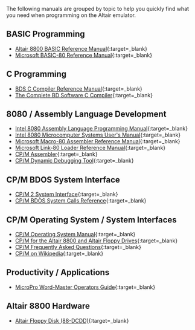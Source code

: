 The following manuals are grouped by topic to help you quickly find what you need when programming on the Altair emulator.

## BASIC Programming

- [Altair 8800 BASIC Reference Manual](https://github.com/AzureSphereCloudEnabledAltair8800/Altair8800.manuals/blob/master/MITS_Altair8800Basic4.1Reference_April1977.pdf){:target=_blank}
- [Microsoft BASIC-80 Reference Manual](https://github.com/AzureSphereCloudEnabledAltair8800/Altair8800.manuals/blob/master/BASIC-80_MBASIC_Reference_Manual_text.pdf){:target=_blank}

## C Programming

- [BDS C Compiler Reference Manual](https://github.com/AzureSphereCloudEnabledAltair8800/Altair8800.manuals/blob/master/BDS_C_Compiler.pdf){:target=_blank}
- [The Complete BD Software C Compiler](https://msxhub.com/BDSC){:target=_blank}

## 8080 / Assembly Language Development

- [Intel 8080 Assembly Language Programming Manual](https://github.com/AzureSphereCloudEnabledAltair8800/Altair8800.manuals/blob/master/8080asm.pdf){:target=_blank}
- [Intel 8080 Microcomputer Systems User's Manual](https://github.com/AzureSphereCloudEnabledAltair8800/Altair8800.manuals/blob/master/98-153B_Intel_8080_Microcomputer_Systems_Users_Manual_197509.pdf){:target=_blank}
- [Microsoft Macro-80 Assembler Reference Manual](https://github.com/AzureSphereCloudEnabledAltair8800/Altair8800.manuals/blob/master/Microsoft_M80_Assembler.pdf){:target=_blank}
- [Microsoft Link-80 Loader Reference Manual](https://github.com/AzureSphereCloudEnabledAltair8800/Altair8800.manuals/blob/master/Microsoft_L80_Linker.pdf){:target=_blank}
- [CP/M Assembler](http://www.gaby.de/cpm/manuals/archive/cpm22htm/ch3.htm){:target=_blank}
- [CP/M Dynamic Debugging Tool](http://www.gaby.de/cpm/manuals/archive/cpm22htm/ch4.htm){:target=_blank}

## CP/M BDOS System Interface

- [CP/M 2 System Interface](http://www.gaby.de/cpm/manuals/archive/cpm22htm/ch5.htm){:target=_blank}
- [CP/M BDOS System Calls Reference](https://github.com/AzureSphereCloudEnabledAltair8800/Altair8800.manuals/blob/master/CP_M_information_archive_BDOS_system_calls.pdf){:target=_blank}

## CP/M Operating System / System Interfaces

- [CP/M Operating System Manual](https://github.com/AzureSphereCloudEnabledAltair8800/Altair8800.manuals/blob/master/CPM_22_Manual.pdf){:target=_blank}
- [CP/M for the Altair 8800 and Altair Floppy Drives](https://github.com/AzureSphereCloudEnabledAltair8800/Altair8800.manuals/blob/master/Burcon_MITS_CPM.pdf){:target=_blank}
- [CP/M Frequently Asked Questions](http://www.gaby.de/faq.htm){:target=_blank}
- [CP/M on Wikipedia](https://en.wikipedia.org/wiki/CP/M?azure-portal=true){:target=_blank}

## Productivity / Applications

- [MicroPro Word-Master Operators Guide](https://github.com/AzureSphereCloudEnabledAltair8800/Altair8800.manuals/blob/master/Word-Master_Manual.pdf){:target=_blank}

## Altair 8800 Hardware

- [Altair Floppy Disk (88-DCDD)](https://www.emustudio.net/documentation/user/altair8800/88-dcdd){:target=_blank}
